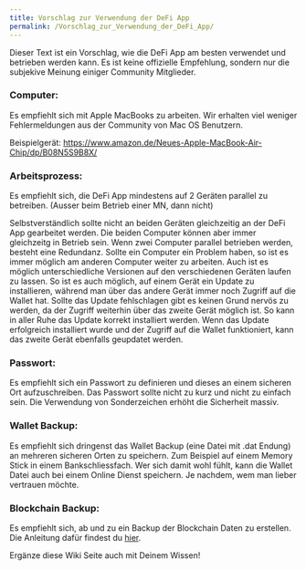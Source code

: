 ```yaml
---
title: Vorschlag zur Verwendung der DeFi App
permalink: /Vorschlag_zur_Verwendung_der_DeFi_App/
---
```


Dieser Text ist ein Vorschlag, wie die DeFi App am besten verwendet und betrieben werden kann. Es ist keine offizielle Empfehlung, sondern nur die subjekive Meinung einiger Community Mitglieder.

### Computer:

Es empfiehlt sich mit Apple MacBooks zu arbeiten. Wir erhalten viel weniger Fehlermeldungen aus der Community von Mac OS Benutzern.

Beispielgerät: <https://www.amazon.de/Neues-Apple-MacBook-Air-Chip/dp/B08N5S9B8X/>

### Arbeitsprozess:

Es empfiehlt sich, die DeFi App mindestens auf 2 Geräten parallel zu betreiben. (Ausser beim Betrieb einer MN, dann nicht)

Selbstverständlich sollte nicht an beiden Geräten gleichzeitig an der DeFi App gearbeitet werden. Die beiden Computer können aber immer gleichzeitg in Betrieb sein. Wenn zwei Computer parallel betrieben werden, besteht eine Redundanz. Sollte ein Computer ein Problem haben, so ist es immer möglich am anderen Computer weiter zu arbeiten. Auch ist es möglich unterschiedliche Versionen auf den verschiedenen Geräten laufen zu lassen. So ist es auch möglich, auf einem Gerät ein Update zu installieren, während man über das andere Gerät immer noch Zugriff auf die Wallet hat. Sollte das Update fehlschlagen gibt es keinen Grund nervös zu werden, da der Zugriff weiterhin über das zweite Gerät möglich ist. So kann in aller Ruhe das Update korrekt installiert werden. Wenn das Update erfolgreich installiert wurde und der Zugriff auf die Wallet funktioniert, kann das zweite Gerät ebenfalls geupdatet werden.

### Passwort:

Es empfiehlt sich ein Passwort zu definieren und dieses an einem sicheren Ort aufzuschreiben. Das Passwort sollte nicht zu kurz und nicht zu einfach sein. Die Verwendung von Sonderzeichen erhöht die Sicherheit massiv.

### Wallet Backup:

Es empfiehlt sich dringenst das Wallet Backup (eine Datei mit .dat Endung) an mehreren sicheren Orten zu speichern. Zum Beispiel auf einem Memory Stick in einem Bankschliessfach. Wer sich damit wohl fühlt, kann die Wallet Datei auch bei einem Online Dienst speichern. Je nachdem, wem man lieber vertrauen möchte.

### Blockchain Backup:

Es empfiehlt sich, ab und zu ein Backup der Blockchain Daten zu erstellen. Die Anleitung dafür findest du [hier](/Fullnode#Create_and_use_backup_for_blockchain_data).

Ergänze diese Wiki Seite auch mit Deinem Wissen!
